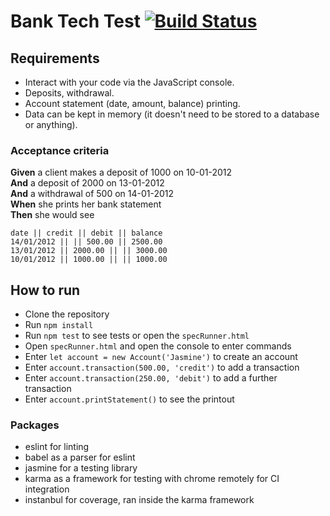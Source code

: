# Bank Tech Test [![Build Status](https://travis-ci.com/StuBehan/bank-tech-test.svg?branch=main)](https://travis-ci.com/StuBehan/bank-tech-test)

## Requirements

* Interact with your code via the JavaScript console.
* Deposits, withdrawal.
* Account statement (date, amount, balance) printing.
* Data can be kept in memory (it doesn't need to be stored to a database or anything).

### Acceptance criteria

**Given** a client makes a deposit of 1000 on 10-01-2012  
**And** a deposit of 2000 on 13-01-2012  
**And** a withdrawal of 500 on 14-01-2012  
**When** she prints her bank statement  
**Then** she would see

```
date || credit || debit || balance
14/01/2012 || || 500.00 || 2500.00
13/01/2012 || 2000.00 || || 3000.00
10/01/2012 || 1000.00 || || 1000.00
```

## How to run

- Clone the repository
- Run `npm install`
- Run `npm test` to see tests or open the `specRunner.html`
- Open `specRunner.html` and open the console to enter commands
- Enter `let account = new Account('Jasmine')` to create an account
- Enter `account.transaction(500.00, 'credit')` to add a transaction
- Enter `account.transaction(250.00, 'debit')` to add a further transaction
- Enter `account.printStatement()` to see the printout
  
### Packages

- eslint for linting
- babel as a parser for eslint
- jasmine for a testing library
- karma as a framework for testing with chrome remotely for CI integration
- instanbul for coverage, ran inside the karma framework